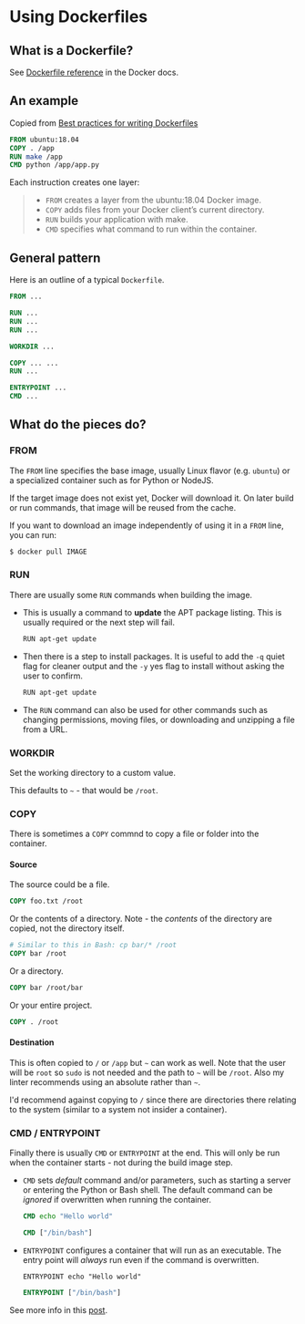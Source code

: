 # Using Dockerfiles


## What is a Dockerfile?

See [Dockerfile reference](https://docs.docker.com/engine/reference/builder/) in the Docker docs.


## An example

Copied from [Best practices for writing Dockerfiles](https://docs.docker.com/develop/develop-images/dockerfile_best-practices/)

```dockerfile
FROM ubuntu:18.04
COPY . /app
RUN make /app
CMD python /app/app.py
```

Each instruction creates one layer:

> - `FROM` creates a layer from the ubuntu:18.04 Docker image.
> - `COPY` adds files from your Docker client’s current directory.
> - `RUN` builds your application with make.
> - `CMD` specifies what command to run within the container.


## General pattern

Here is an outline of a typical `Dockerfile`.

```dockerfile
FROM ...

RUN ...
RUN ...
RUN ...

WORKDIR ...

COPY ... ...
RUN ...

ENTRYPOINT ...
CMD ...
```


## What do the pieces do?


### FROM

The `FROM` line specifies the base image, usually Linux flavor (e.g. `ubuntu`) or a specialized container such as for Python or NodeJS.

If the target image does not exist yet, Docker will download it. On later build or run commands, that image will be reused from the cache.

If you want to download an image independently of using it in a `FROM` line, you can run:

```sh
$ docker pull IMAGE
```

### RUN

There are usually some `RUN` commands when building the image.

  - This is usually a command to **update** the APT package listing. This is usually required or the next step will fail.
      ```sh
      RUN apt-get update
      ```
  - Then there is a step to install packages. It is useful to add the `-q` quiet flag for cleaner output and the `-y` yes flag to install without asking the user to confirm.
      ```sh
      RUN apt-get update
      ```
  - The `RUN` command can also be used for other commands such as changing permissions, moving files, or downloading and unzipping a file from a URL.

### WORKDIR

Set the working directory to a custom value.

This defaults to `~` - that would be `/root`.

### COPY

There is sometimes a `COPY` commnd to copy a file or folder into the container.

#### Source

The source could be a file.

```dockerfile
COPY foo.txt /root
```

Or the contents of a directory. Note - the _contents_ of the directory are copied, not the directory itself.

```dockerfile
# Similar to this in Bash: cp bar/* /root
COPY bar /root
```

Or a directory.

```dockerfile
COPY bar /root/bar
```

Or your entire project.

```dockerfile
COPY . /root
```

#### Destination

This is often copied to `/` or `/app` but `~` can work as well. Note that the user will be `root` so `sudo` is not needed and the path to `~` will be `/root`. Also my linter recommends using an absolute rather than `~`.

I'd recommend against copying to `/` since there are directories there relating to the system (similar to a system not insider a container).

### CMD / ENTRYPOINT

Finally there is usually `CMD` or `ENTRYPOINT` at the end. This will only be run when the container starts - not during the build image step.

- `CMD` sets _default_ command and/or parameters, such as starting a server or entering the Python or Bash shell. The default command can be _ignored_  if overwritten when running the container.
    ```dockerfile
    CMD echo "Hello world"
    ```
    ```dockerfile
    CMD ["/bin/bash"]
    ```
- `ENTRYPOINT` configures a container that will run as an executable. The entry point will _always_ run even if the command is overwritten.
    ```dockerfle
    ENTRYPOINT echo "Hello world"
    ```
    ```dockerfile
    ENTRYPOINT ["/bin/bash"]
    ```
        
See more info in this [post](https://goinbigdata.com/docker-run-vs-cmd-vs-entrypoint/).
